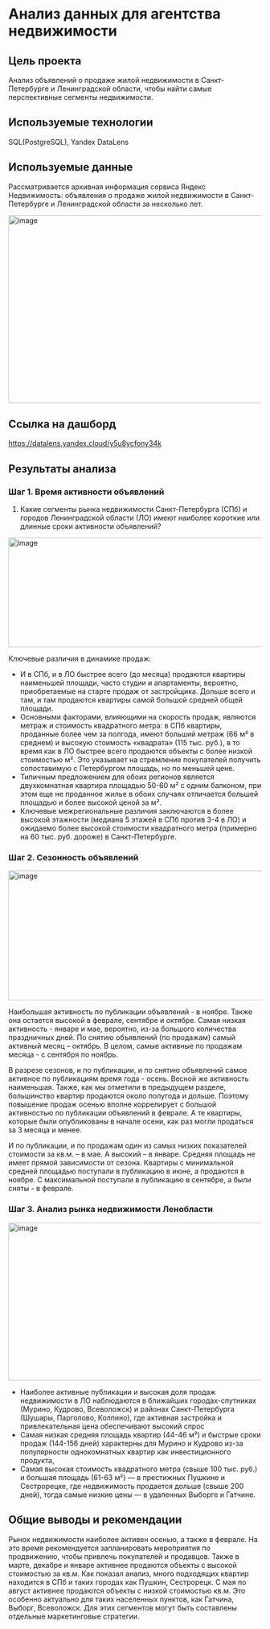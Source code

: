 # Анализ данных для агентства недвижимости

## Цель проекта
Анализ объявлений о продаже жилой недвижимости в Санкт-Петербурге и Ленинградской области, чтобы найти самые перспективные сегменты недвижимости.

## Используемые технологии
SQL(PostgreSQL), Yandex DataLens

## Используемые данные
Рассматривается архивная информация сервиса Яндекс Недвижимость: объявления о продаже жилой недвижимости в Санкт-Петербурге и Ленинградской области за несколько лет.

<img width="569" height="374" alt="image" src="https://github.com/user-attachments/assets/1b809610-7d33-42c5-bf80-953769c20561" />

## Ссылка на дашборд
https://datalens.yandex.cloud/y5u8ycfony34k

## Результаты анализа
### Шаг 1. Время активности объявлений

1. Какие сегменты рынка недвижимости Санкт-Петербурга (СПб) и городов Ленинградской области (ЛО)  имеют наиболее короткие или длинные сроки активности объявлений?

<img width="1352" height="218" alt="image" src="https://github.com/user-attachments/assets/b050762a-b5ca-44eb-99eb-b06ad631cd6e" />

Ключевые различия в динамике продаж: 
- И в СПб, и в ЛО быстрее всего (до месяца) продаются квартиры наименьшей площади, часто студии и апартаменты, вероятно, приобретаемые на старте продаж от застройщика. Дольше всего и там, и там продаются квартиры самой большой средней общей площади. 
- Основными факторами, влияющими на скорость продаж, являются метраж и стоимость квадратного метра: в СПб квартиры, проданные более чем за полгода, имеют больший метраж (66 м² в среднем) и высокую стоимость «квадрата» (115 тыс. руб.), в то время как в ЛО быстрее всего продаются объекты с более низкой стоимостью м². Это указывает на стремление покупателей получить сопоставимую с Петербургом площадь, но по меньшей цене.
- Типичным предложением для обоих регионов является двухкомнатная квартира площадью 50-60 м² с одним балконом, при этом еще не проданное жилье в обоих случаях отличается большей площадью и более высокой ценой за м².
- Ключевые межрегиональные различия заключаются в более высокой этажности (медиана 5 этажей в СПб против 3-4 в ЛО) и ожидаемо более высокой стоимости квадратного метра (примерно на 60 тыс. руб. дороже) в Санкт-Петербурге.

### Шаг 2. Сезонность объявлений

<img width="1391" height="258" alt="image" src="https://github.com/user-attachments/assets/a06ca3b6-03da-46bd-bc88-08a53c93c8e3" />

Наибольшая активность по публикации объявлений - в ноябре. Также она остается высокой в феврале, сентябре и октябре. Самая низкая активность -  январе и мае, вероятно, из-за большого количества праздничных дней.
По снятию объявлений (по продажам) самый активный месяц – октябрь. В целом, самые активные по продажам месяца - с сентября по ноябрь.

В разрезе сезонов, и по публикации, и по снятию объявлений самое активное по публикациям время года - осень. Весной же активность наименьшая.
Также, как мы отметили в предыдущем разделе, большинство квартир продаются около полугода и дольше. Поэтому повышение продаж осенью вполне коррелирует с большой активностью по публикации объявлений в феврале. А те квартиры, которые были опубликованы в начале осени, как раз могли продаться за 3 месяца и менее.

И по публикации, и по продажам один из самых низких показателей стоимости за кв.м. – в мае. А высокий – в январе.
Средняя площадь не имеет прямой зависимости от сезона. Квартиры с минимальной средней площадью поступали в публикацию в июне, а продаются в ноябре. С максимальной поступали в публикацию в сентябре, а были сняты - в феврале.

### Шаг 3. Анализ рынка недвижимости Ленобласти

<img width="1425" height="314" alt="image" src="https://github.com/user-attachments/assets/e2a059f4-7e89-40b2-966a-998f514e8185" />

- Наиболее активные публикации и высокая доля продаж недвижимости в ЛО наблюдаются в ближайших городах-спутниках (Мурино, Кудрово, Всеволожск) и районах Санкт-Петербурга (Шушары, Парголово, Колпино), где активная застройка и привлекательная цена обеспечивают высокий спрос
- Самая низкая средняя площадь квартир (44-46 м²) и быстрые сроки продаж (144-156 дней) характерны для Мурино и Кудрово из-за популярности однокомнатных квартир как инвестиционного продукта,
- Самая высокая стоимость квадратного метра (свыше 100 тыс. руб.) и большая площадь (61-63 м²) — в престижных Пушкине и Сестрорецке, где недвижимость продается дольше (свыше 200 дней), тогда самые низкие цены — в удаленных Выборге и Гатчине.

## Общие выводы и рекомендации
Рынок недвижимости наиболее активен осенью, а также в феврале. На это время рекомендуется запланировать мероприятия по продвижению, чтобы привлечь покупателей и продавцов. 
Также в марте, декабре и январе активнее продаются объекты с высокой стоимостью за кв.м. Как показал анализ, много подходящих квартир находится в СПб и таких городах как Пушкин, Сестрорецк. С мая по август активнее продаются объекты с низкой стоимостью кв.м. Это особенно актуально для таких населенных пунктов, как Гатчина, Выборг, Всеволожск. Для этих сегментов могут быть составлены отдельные маркетинговые стратегии.





